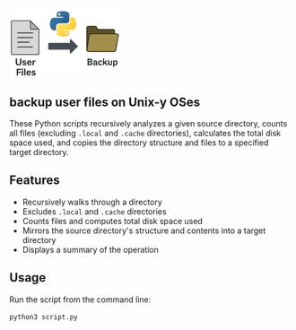  <p><span align="left">
  <img src="backup_logo.png" width="200" alt="backup_logo" />
</span>

## backup user files on Unix-y OSes ##

These Python scripts recursively analyzes a given source directory, counts all files (excluding `.local` and `.cache` directories), calculates the total disk space used, and copies the directory structure and files to a specified target directory.

## Features

- Recursively walks through a directory
- Excludes `.local` and `.cache` directories
- Counts files and computes total disk space used
- Mirrors the source directory's structure and contents into a target directory
- Displays a summary of the operation

## Usage

Run the script from the command line:

```bash
python3 script.py
